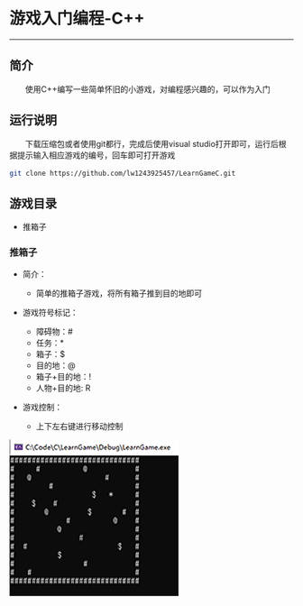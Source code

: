 # 游戏入门编程-C++
***
## 简介
&ensp;&ensp;&ensp;&ensp;使用C++编写一些简单怀旧的小游戏，对编程感兴趣的，可以作为入门

## 运行说明
&ensp;&ensp;&ensp;&ensp;下载压缩包或者使用git都行，完成后使用visual studio打开即可，运行后根据提示输入相应游戏的编号，回车即可打开游戏

```bash
git clone https://github.com/lw1243925457/LearnGameC.git
```

## 游戏目录
- 推箱子

### 推箱子
- 简介：
    - 简单的推箱子游戏，将所有箱子推到目的地即可

- 游戏符号标记：
    - 障碍物：#
    - 任务：*
    - 箱子：$
    - 目的地：@
    - 箱子+目的地：!
    - 人物+目的地: R

- 游戏控制：
    - 上下左右键进行移动控制

![sokoban](./picture/sokoban.gif)
